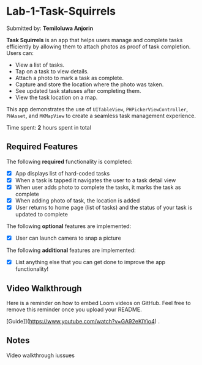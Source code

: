 # Lab-1-Task-Squirrels

Submitted by: **Temiloluwa Anjorin**

**Task Squirrels** is an app that helps users manage and complete tasks efficiently by allowing them to attach photos as proof of task completion. Users can:

- View a list of tasks.
- Tap on a task to view details.
- Attach a photo to mark a task as complete.
- Capture and store the location where the photo was taken.
- See updated task statuses after completing them.
- View the task location on a map.

This app demonstrates the use of `UITableView`, `PHPickerViewController`, `PHAsset`, and `MKMapView` to create a seamless task management experience.

Time spent: **2** hours spent in total

## Required Features

The following **required** functionality is completed:

- [x] App displays list of hard-coded tasks
- [x] When a task is tapped it navigates the user to a task detail view
- [x] When user adds photo to complete the tasks, it marks the task as complete
- [x] When adding photo of task, the location is added
- [x] User returns to home page (list of tasks) and the status of your task is updated to complete
 
The following **optional** features are implemented:

- [x] User can launch camera to snap a picture	

The following **additional** features are implemented:

- [x] List anything else that you can get done to improve the app functionality!

## Video Walkthrough

Here is a reminder on how to embed Loom videos on GitHub. Feel free to remove this reminder once you upload your README. 

[Guide]](https://www.youtube.com/watch?v=GA92eKlYio4) .

## Notes
Video walkthrough iussues
